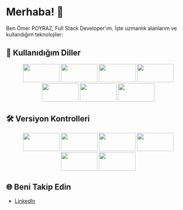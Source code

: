 # Merhaba! 👋

Ben Ömer POYRAZ, Full Stack Developer'ım. İşte uzmanlık alanlarım ve kullandığım teknolojiler:

## 🚀 Kullanıdığım Diller
<div align="center">
  <img src="https://img.shields.io/badge/-C%23-239120?logo=c-sharp&logoColor=white" width="100" height="50" />
  <img src="https://img.shields.io/badge/-NET%20Core-512BD4?logo=.net&logoColor=white" width="100" height="50" />
  <img src="https://img.shields.io/badge/-React.js-61DAFB?logo=react&logoColor=black" width="100" height="50" />
  <img src="https://img.shields.io/badge/-Next.js-000000?logo=next.js&logoColor=white" width="100" height="50" />
  <img src="https://img.shields.io/badge/-React%20Native-61DAFB?logo=react&logoColor=black" width="100" height="50" />
  <img src="https://img.shields.io/badge/-Flutter-02569B?logo=flutter&logoColor=white" width="100" height="50" />
  <img src="https://img.shields.io/badge/-Cordova-8E4A8B?logo=apache-cordova&logoColor=white" width="100" height="50" />
</div>

## 🛠️ Versiyon Kontrolleri

<div align="center">
  <img src="https://img.shields.io/badge/-GitHub-181717?logo=github&logoColor=white" width="100" height="50" />
  <img src="https://img.shields.io/badge/-GitLab-FCA121?logo=gitlab&logoColor=white" width="100" height="50" />
  <img src="https://img.shields.io/badge/-Docker-2496ED?logo=docker&logoColor=white" width="100" height="50" />
  <img src="https://img.shields.io/badge/-Jira-0052CC?logo=jira&logoColor=white" width="100" height="50" />
  <img src="https://img.shields.io/badge/-Bitrix-3193C1?logo=bitrix&logoColor=white" width="100" height="50" />
  <img src="https://img.shields.io/badge/-Postman-FF6C37?logo=postman&logoColor=white" width="100" height="50" />
</div>

## 🌐 Beni Takip Edin
- [LinkedIn](https://www.linkedin.com/in/omer-poyraz/)